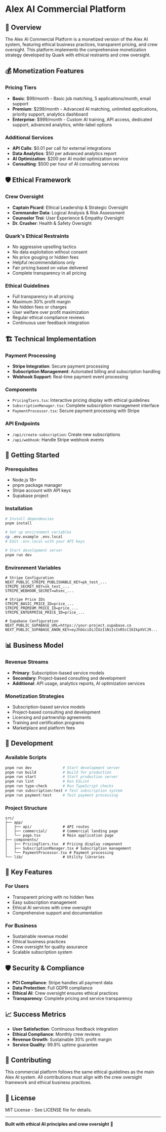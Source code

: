 # Alex AI Commercial Platform

## 🚀 Overview

The Alex AI Commercial Platform is a monetized version of the Alex AI system, featuring ethical business practices, transparent pricing, and crew oversight. This platform implements the comprehensive monetization strategy developed by Quark with ethical restraints and crew oversight.

## 💰 Monetization Features

### Pricing Tiers
- **Basic**: $99/month - Basic job matching, 5 applications/month, email support
- **Premium**: $299/month - Advanced AI matching, unlimited applications, priority support, analytics dashboard
- **Enterprise**: $999/month - Custom AI training, API access, dedicated support, advanced analytics, white-label options

### Additional Services
- **API Calls**: $0.01 per call for external integrations
- **Data Analytics**: $50 per advanced analytics report
- **AI Optimization**: $200 per AI model optimization service
- **Consulting**: $500 per hour of AI consulting services

## 🛡️ Ethical Framework

### Crew Oversight
- **Captain Picard**: Ethical Leadership & Strategic Oversight
- **Commander Data**: Logical Analysis & Risk Assessment
- **Counselor Troi**: User Experience & Empathy Oversight
- **Dr. Crusher**: Health & Safety Oversight

### Quark's Ethical Restraints
- No aggressive upselling tactics
- No data exploitation without consent
- No price gouging or hidden fees
- Helpful recommendations only
- Fair pricing based on value delivered
- Complete transparency in all pricing

### Ethical Guidelines
- Full transparency in all pricing
- Maximum 30% profit margin
- No hidden fees or charges
- User welfare over profit maximization
- Regular ethical compliance reviews
- Continuous user feedback integration

## 🏗️ Technical Implementation

### Payment Processing
- **Stripe Integration**: Secure payment processing
- **Subscription Management**: Automated billing and subscription handling
- **Webhook Support**: Real-time payment event processing

### Components
- `PricingTiers.tsx`: Interactive pricing display with ethical guidelines
- `SubscriptionManager.tsx`: Complete subscription management interface
- `PaymentProcessor.tsx`: Secure payment processing with Stripe

### API Endpoints
- `/api/create-subscription`: Create new subscriptions
- `/api/webhook`: Handle Stripe webhook events

## 🚀 Getting Started

### Prerequisites
- Node.js 18+
- pnpm package manager
- Stripe account with API keys
- Supabase project

### Installation
```bash
# Install dependencies
pnpm install

# Set up environment variables
cp .env.example .env.local
# Edit .env.local with your API keys

# Start development server
pnpm run dev
```

### Environment Variables
```env
# Stripe Configuration
NEXT_PUBLIC_STRIPE_PUBLISHABLE_KEY=pk_test_...
STRIPE_SECRET_KEY=sk_test_...
STRIPE_WEBHOOK_SECRET=whsec_...

# Stripe Price IDs
STRIPE_BASIC_PRICE_ID=price_...
STRIPE_PREMIUM_PRICE_ID=price_...
STRIPE_ENTERPRISE_PRICE_ID=price_...

# Supabase Configuration
NEXT_PUBLIC_SUPABASE_URL=https://your-project.supabase.co
NEXT_PUBLIC_SUPABASE_ANON_KEY=eyJhbGciOiJIUzI1NiIsInR5cCI6IkpXVCJ9...
```

## 📊 Business Model

### Revenue Streams
- **Primary**: Subscription-based service models
- **Secondary**: Project-based consulting and development
- **Additional**: API usage, analytics reports, AI optimization services

### Monetization Strategies
- Subscription-based service models
- Project-based consulting and development
- Licensing and partnership agreements
- Training and certification programs
- Marketplace and platform fees

## 🔧 Development

### Available Scripts
```bash
pnpm run dev              # Start development server
pnpm run build            # Build for production
pnpm run start            # Start production server
pnpm run lint             # Run ESLint
pnpm run type-check       # Run TypeScript checks
pnpm run subscription:test # Test subscription system
pnpm run payment:test     # Test payment processing
```

### Project Structure
```
src/
├── app/
│   ├── api/              # API routes
│   ├── commercial/       # Commercial landing page
│   └── page.tsx          # Main application page
├── components/
│   ├── PricingTiers.tsx  # Pricing display component
│   ├── SubscriptionManager.tsx # Subscription management
│   └── PaymentProcessor.tsx # Payment processing
└── lib/                  # Utility libraries
```

## 🎯 Key Features

### For Users
- Transparent pricing with no hidden fees
- Easy subscription management
- Ethical AI services with crew oversight
- Comprehensive support and documentation

### For Business
- Sustainable revenue model
- Ethical business practices
- Crew oversight for quality assurance
- Scalable subscription system

## 🛡️ Security & Compliance

- **PCI Compliance**: Stripe handles all payment data
- **Data Protection**: Full GDPR compliance
- **Ethical AI**: Crew oversight ensures ethical practices
- **Transparency**: Complete pricing and service transparency

## 📈 Success Metrics

- **User Satisfaction**: Continuous feedback integration
- **Ethical Compliance**: Monthly crew reviews
- **Revenue Growth**: Sustainable 30% profit margin
- **Service Quality**: 99.9% uptime guarantee

## 🤝 Contributing

This commercial platform follows the same ethical guidelines as the main Alex AI system. All contributions must align with the crew oversight framework and ethical business practices.

## 📄 License

MIT License - See LICENSE file for details.

---

**Built with ethical AI principles and crew oversight** 🖖